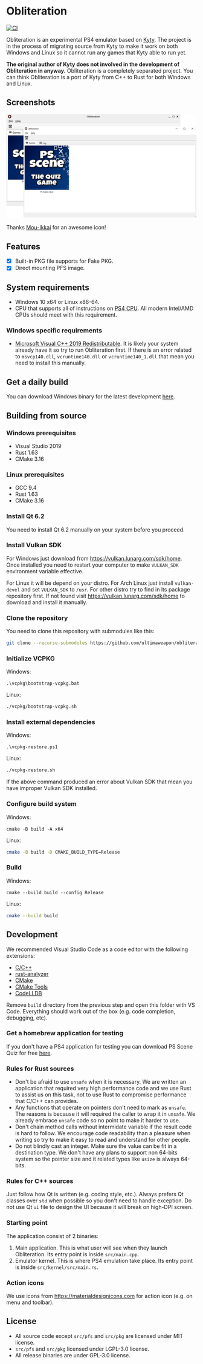 # Obliteration
[![CI](https://github.com/ultimaweapon/obliteration/actions/workflows/ci.yml/badge.svg)](https://github.com/ultimaweapon/obliteration/actions/workflows/ci.yml)

Obliteration is an experimental PS4 emulator based on [Kyty](https://github.com/InoriRus/Kyty). The project is in the process of migrating source from Kyty to make it work on both Windows and Linux so it cannot run any games that Kyty able to run yet.

**The original author of Kyty does not involved in the development of Obliteration in anyway.** Obliteration is a completely separated project. You can think Obliteration is a port of Kyty from C++ to Rust for both Windows and Linux.

## Screenshots

![Game list](screenshots/game-list.png)

Thanks [Mou-Ikkai](https://github.com/Mou-Ikkai) for an awesome icon!

## Features

- [x] Built-in PKG file supports for Fake PKG.
- [x] Direct mounting PFS image.

## System requirements

- Windows 10 x64 or Linux x86-64.
- CPU that supports all of instructions on [PS4 CPU](https://en.wikipedia.org/wiki/Jaguar_(microarchitecture)#Instruction_set_support). All modern Intel/AMD CPUs should meet with this requirement.

### Windows specific requirements

- [Microsoft Visual C++ 2019 Redistributable](https://learn.microsoft.com/en-us/cpp/windows/latest-supported-vc-redist). It is likely your system already have it so try to run Obliteration first. If there is an error related to `msvcp140.dll`, `vcruntime140.dll` or `vcruntime140_1.dll` that mean you need to install this manually.

## Get a daily build

You can download Windows binary for the latest development [here](https://github.com/ultimaweapon/obliteration/actions/workflows/ci.yml).

## Building from source

### Windows prerequisites

- Visual Studio 2019
- Rust 1.63
- CMake 3.16

### Linux prerequisites

- GCC 9.4
- Rust 1.63
- CMake 3.16

### Install Qt 6.2

You need to install Qt 6.2 manually on your system before you proceed.

### Install Vulkan SDK

For Windows just download from https://vulkan.lunarg.com/sdk/home. Once installed you need to restart your computer to make `VULKAN_SDK` environment variable effective.

For Linux it will be depend on your distro. For Arch Linux just install `vulkan-devel` and set `VULKAN_SDK` to `/usr`. For other distro try to find in its package repository first. If not found visit https://vulkan.lunarg.com/sdk/home to download and install it manually.

### Clone the repository

You need to clone this repository with submodules like this:

```sh
git clone --recurse-submodules https://github.com/ultimaweapon/obliteration.git
```

### Initialize VCPKG

Windows:

```pwsh
.\vcpkg\bootstrap-vcpkg.bat
```

Linux:

```sh
./vcpkg/bootstrap-vcpkg.sh
```

### Install external dependencies

Windows:

```pwsh
.\vcpkg-restore.ps1
```

Linux:

```sh
./vcpkg-restore.sh
```

If the above command produced an error about Vulkan SDK that mean you have improper Vulkan SDK installed.

### Configure build system

Windows:

```pwsh
cmake -B build -A x64
```

Linux:

```sh
cmake -B build -D CMAKE_BUILD_TYPE=Release
```

### Build

Windows:

```pwsh
cmake --build build --config Release
```

Linux:

```sh
cmake --build build
```

## Development

We recommended Visual Studio Code as a code editor with the following extensions:

- [C/C++](https://marketplace.visualstudio.com/items?itemName=ms-vscode.cpptools)
- [rust-analyzer](https://marketplace.visualstudio.com/items?itemName=rust-lang.rust-analyzer)
- [CMake](https://marketplace.visualstudio.com/items?itemName=twxs.cmake)
- [CMake Tools](https://marketplace.visualstudio.com/items?itemName=ms-vscode.cmake-tools)
- [CodeLLDB](https://marketplace.visualstudio.com/items?itemName=vadimcn.vscode-lldb)

Remove `build` directory from the previous step and open this folder with VS Code. Everything should work out of the box (e.g. code completion, debugging, etc).

### Get a homebrew application for testing

If you don't have a PS4 application for testing you can download PS Scene Quiz for free [here](https://pkg-zone.com/details/LAPY10010).

### Rules for Rust sources

- Don't be afraid to use `unsafe` when it is necessary. We are written an application that required very high performance code and we use Rust to assist us on this task, not to use Rust to compromise performance that C/C++ can provides.
- Any functions that operate on pointers don't need to mark as `unsafe`. The reasons is because it will required the caller to wrap it in `unsafe`. We already embrace `unsafe` code so no point to make it harder to use.
- Don't chain method calls without intermidate variable if the result code is hard to follow. We encourage code readability than a pleasure when writing so try to make it easy to read and understand for other people.
- Do not blindly cast an integer. Make sure the value can be fit in a destination type. We don't have any plans to support non 64-bits system so the pointer size and it related types like `usize` is always 64-bits.

### Rules for C++ sources

Just follow how Qt is written (e.g. coding style, etc.). Always prefers Qt classes over `std` when possible so you don't need to handle exception. Do not use Qt `ui` file to design the UI because it will break on high-DPI screen.

### Starting point

The application consist of 2 binaries:

1. Main application. This is what user will see when they launch Obliteration. Its entry point is inside `src/main.cpp`.
2. Emulator kernel. This is where PS4 emulation take place. Its entry point is inside `src/kernel/src/main.rs`.

### Action icons

We use icons from https://materialdesignicons.com for action icon (e.g. on menu and toolbar).

## License

- All source code except `src/pfs` and `src/pkg` are licensed under MIT license.
- `src/pfs` and `src/pkg` licensed under LGPL-3.0 license.
- All release binaries are under GPL-3.0 license.
